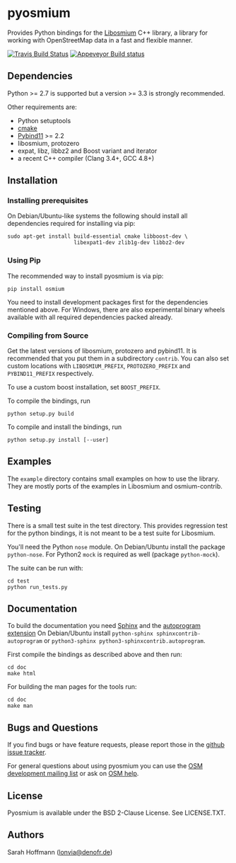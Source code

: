 # pyosmium

Provides Python bindings for the [Libosmium](https://github.com/osmcode/libosmium) C++
library, a library for working with OpenStreetMap data in a fast and flexible
manner.

[![Travis Build Status](https://api.travis-ci.org/osmcode/pyosmium.svg)](http://travis-ci.org/osmcode/pyosmium)
[![Appeveyor Build status](https://ci.appveyor.com/api/projects/status/ch3gwxucycytako4/branch/master?svg=true)](https://ci.appveyor.com/project/lonvia/pyosmium/branch/master)



## Dependencies

Python >= 2.7 is supported but a version >= 3.3 is strongly recommended.

Other requirements are:

 * Python setuptools
 * [cmake](https://cmake.org/)
 * [Pybind11](https://github.com/pybind/pybind11) >= 2.2
 * libosmium, protozero
 * expat, libz, libbz2 and Boost variant and iterator
 * a recent C++ compiler (Clang 3.4+, GCC 4.8+)

## Installation

### Installing prerequisites

On Debian/Ubuntu-like systems the following should install all
dependencies required for installing via pip:

    sudo apt-get install build-essential cmake libboost-dev \
                         libexpat1-dev zlib1g-dev libbz2-dev

### Using Pip

The recommended way to install pyosmium is via pip:

    pip install osmium

You need to install development packages first for the dependencies
mentioned above. For Windows, there are also experimental binary wheels
available with all required dependencies packed already.

### Compiling from Source

Get the latest versions of libosmium, protozero and pybind11. It is
recommended that you put them in a subdirectory `contrib`. You can also
set custom locations with `LIBOSMIUM_PREFIX`, `PROTOZERO_PREFIX` and
`PYBIND11_PREFIX` respectively.

To use a custom boost installation, set `BOOST_PREFIX`.

To compile the bindings, run

    python setup.py build

To compile and install the bindings, run

    python setup.py install [--user]


## Examples

The `example` directory contains small examples on how to use the library.
They are mostly ports of the examples in Libosmium and osmium-contrib.


## Testing

There is a small test suite in the test directory. This provides regression
test for the python bindings, it is not meant to be a test suite for Libosmium.

You'll need the Python `nose` module. On Debian/Ubuntu install the package
`python-nose`. For Python2 `mock` is required as well (package `python-mock`).

The suite can be run with:

    cd test
    python run_tests.py


## Documentation

To build the documentation you need [Sphinx](http://sphinx-doc.org/)
and the [autoprogram extension](https://pythonhosted.org/sphinxcontrib-autoprogram/)
On Debian/Ubuntu install `python-sphinx sphinxcontrib-autoprogram`
or `python3-sphinx python3-sphinxcontrib.autoprogram`.

First compile the bindings as described above and then run:

    cd doc
    make html

For building the man pages for the tools run:

    cd doc
    make man

## Bugs and Questions

If you find bugs or have feature requests, please report those in the
[github issue tracker](https://github.com/osmcode/pyosmium/issues/).

For general questions about using pyosmium you can use the
[OSM development mailing list](https://lists.openstreetmap.org/listinfo/dev)
or ask on [OSM help](https://help.openstreetmap.org/).

## License

Pyosmium is available under the BSD 2-Clause License. See LICENSE.TXT.

## Authors

Sarah Hoffmann (lonvia@denofr.de)

